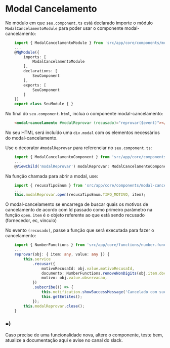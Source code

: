 # Modal Cancelamento

No módulo em que `seu.component.ts` está declarado importe o módulo `ModalCancelamentoModule` para poder usar o componente modal-cancelamento:

```TypeScript
    import { ModalCancelamentoModule } from 'src/app/core/components/modal-cancelamento/modal-cancelamento.module';
    ...
    @NgModule({
        imports: [
            ModalCancelamentoModule
        ],
        declarations: [
            SeuComponent
        ],
        exports: [
            SeuComponent
        ]
    })
    export class SeuModule { }
```


No final do `seu.component.html`, inclua o componente modal-cancelamento:

```HTML
    <modal-cancelamento #modalReprovar (recusado)="reprovar($event)"></modal-cancelamento>
```

No seu HTML será incluído uma `div.modal` com os elementos necessários do modal-cancelamento. 


Use o decorator `#modalReprovar` para referenciar no `seu.component.ts`:

```TypeScript
    import { ModalCancelamentoComponent } from 'src/app/core/components/modal-cancelamento/modal-cancelamento.component';
    ...
    @ViewChild('modalReprovar') modalReprovar: ModalCancelamentoComponent;
```


Na função chamada para abrir a modal, use:

```TypeScript
    import { recusaTipoEnum } from 'src/app/core/components/modal-cancelamento/recusa-tipo.enum';
    ...
    this.modalReprovar.open(recusaTipoEnum.TIPO_MOTIVO, item);
```

O modal-cancelamento se encarrega de buscar quais os motivos de cancelamento de acordo com Id passado como primeiro parâmetro na função `open`.
`item` é o objeto referente ao que está sendo recusado (fornecedor, ec, vinculo)


No evento `(recusado)`, passe a função que será executada para fazer o cancelamento:
```TypeScript
    import { NumberFunctions } from 'src/app/core/functions/number.functions';
    ...
    reprovar(obj: { item: any, value: any }) {
        this.service
            .recusar({
                motivoRecusaId: obj.value.motivoRecusaId,
                documento: NumberFunctions.removeNonDigits(obj.item.documento),
                motivo: obj.value.observacao,
            })
            .subscribe(() => {
                this.notification.showSuccessMessage('Cancelado com sucesso.');
                this.getEntites();
            });
        this.modalReprovar.close();
    }
```

### =)

Caso precise de uma funcionalidade nova, altere o componente, teste bem, atualize a documentação aqui e avise no canal do slack.
